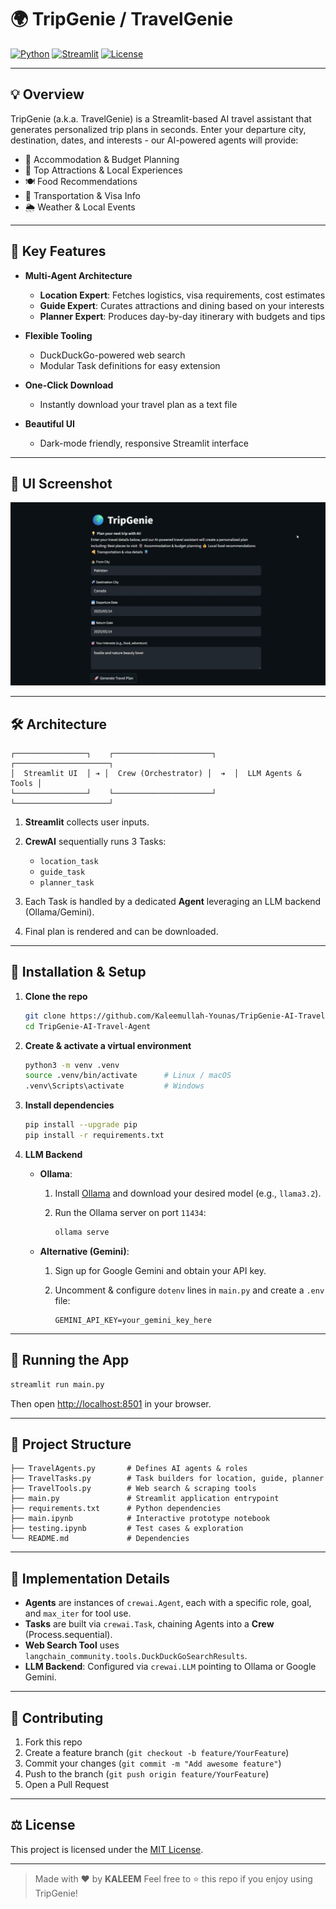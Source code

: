 # 🌍 TripGenie / TravelGenie

[![Python](https://img.shields.io/badge/python-3.8%2B-blue)](https://www.python.org/)
[![Streamlit](https://img.shields.io/badge/streamlit-🚀-orange)](https://streamlit.io/)
[![License](https://img.shields.io/badge/license-MIT-green)](LICENSE)

---

## 💡 Overview

TripGenie (a.k.a. TravelGenie) is a Streamlit-based AI travel assistant that generates personalized trip plans in seconds. Enter your departure city, destination, dates, and interests - our AI-powered agents will provide:

* 🏨 Accommodation & Budget Planning
* 🎡 Top Attractions & Local Experiences
* 🍽️ Food Recommendations
* 🚆 Transportation & Visa Info
* 🌦️ Weather & Local Events

---

## 🎯 Key Features

* **Multi-Agent Architecture**

  * **Location Expert**: Fetches logistics, visa requirements, cost estimates
  * **Guide Expert**: Curates attractions and dining based on your interests
  * **Planner Expert**: Produces day-by-day itinerary with budgets and tips
* **Flexible Tooling**

  * DuckDuckGo-powered web search
  * Modular Task definitions for easy extension
* **One-Click Download**

  * Instantly download your travel plan as a text file
* **Beautiful UI**

  * Dark-mode friendly, responsive Streamlit interface

---

## 📸 UI Screenshot

![UI Screenshot](Screenshot.png)

---

## 🛠️ Architecture

```
┌────────────────┐    ┌──────────────────────┐      ┌─────────────────────┐
│  Streamlit UI  │ ➔ │  Crew (Orchestrator) │  ➔  │  LLM Agents & Tools │
└────────────────┘    └──────────────────────┘      └─────────────────────┘
```

1. **Streamlit** collects user inputs.
2. **CrewAI** sequentially runs 3 Tasks:

   * `location_task`
   * `guide_task`
   * `planner_task`
3. Each Task is handled by a dedicated **Agent** leveraging an LLM backend (Ollama/Gemini).
4. Final plan is rendered and can be downloaded.

---

## 🔧 Installation & Setup

1. **Clone the repo**

   ```bash
   git clone https://github.com/Kaleemullah-Younas/TripGenie-AI-Travel-Agent.git
   cd TripGenie-AI-Travel-Agent
   ```

2. **Create & activate a virtual environment**

   ```bash
   python3 -m venv .venv
   source .venv/bin/activate      # Linux / macOS
   .venv\Scripts\activate         # Windows
   ```

3. **Install dependencies**

   ```bash
   pip install --upgrade pip
   pip install -r requirements.txt
   ```

4. **LLM Backend**

   * **Ollama**:

     1. Install [Ollama](https://ollama.com/download) and download your desired model (e.g., `llama3.2`).
     2. Run the Ollama server on port `11434`:

        ```bash
        ollama serve
        ```
   * **Alternative (Gemini)**:

     1. Sign up for Google Gemini and obtain your API key.
     2. Uncomment & configure `dotenv` lines in `main.py` and create a `.env` file:

        ```env
        GEMINI_API_KEY=your_gemini_key_here
        ```

---

## 🚀 Running the App

```bash
streamlit run main.py
```

Then open [http://localhost:8501](http://localhost:8501) in your browser.

---

## 📁 Project Structure

```
├── TravelAgents.py       # Defines AI agents & roles
├── TravelTasks.py        # Task builders for location, guide, planner
├── TravelTools.py        # Web search & scraping tools
├── main.py               # Streamlit application entrypoint
├── requirements.txt      # Python dependencies
├── main.ipynb            # Interactive prototype notebook
├── testing.ipynb         # Test cases & exploration
└── README.md             # Dependencies
```

---

## 🤖 Implementation Details

* **Agents** are instances of `crewai.Agent`, each with a specific role, goal, and `max_iter` for tool use.
* **Tasks** are built via `crewai.Task`, chaining Agents into a **Crew** (Process.sequential).
* **Web Search Tool** uses `langchain_community.tools.DuckDuckGoSearchResults`.
* **LLM Backend**: Configured via `crewai.LLM` pointing to Ollama or Google Gemini.

---

## 🤝 Contributing

1. Fork this repo
2. Create a feature branch (`git checkout -b feature/YourFeature`)
3. Commit your changes (`git commit -m "Add awesome feature"`)
4. Push to the branch (`git push origin feature/YourFeature`)
5. Open a Pull Request

---

## ⚖️ License

This project is licensed under the [MIT License](LICENSE).

---

> Made with ❤️ by **KALEEM**
> Feel free to ⭐️ this repo if you enjoy using TripGenie!
